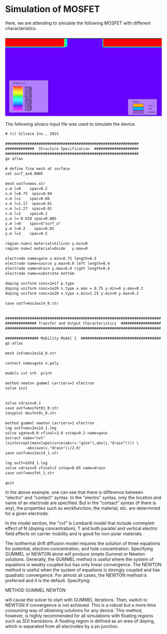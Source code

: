# Simulation of MOSFET
Here, we are attending to simulate the following MOSFET with different characteristics. 

![](https://github.com/rvatanme/Transistors/blob/main/MOSFET/Simulation/MOSFET_str.png)

The following silvaco input file was used to simulate the device.

    # (c) Silvaco Inc., 2015

    ############################################################
    #############  Structure Specification  ####################
    ############################################################
    go atlas

    # define fine mesh at surface
    set surf_a=0.0005

    mesh outf=nmos.str
    x.m l=0    spac=0.2
    x.m l=0.75  spac=0.04
    x.m l=1    spac=0.08
    x.m l=1.17  spac=0.01
    x.m l=1.27  spac=0.01
    x.m l=2    spac=0.2
    y.m l=-0.010 spac=0.005
    y.m l=0    spac=$"surf_a"
    y.m l=0.2    spac=0.02
    y.m l=2    spac=0.5

    region num=1 material=Silicon y.min=0
    region num=2 material=Oxide   y.max=0

    electrode name=gate x.min=0.75 length=0.5    
    electrode name=source y.max=0.0 left length=0.4    
    electrode name=drain y.max=0.0 right length=0.4    
    electrode name=substrate bottom

    doping uniform conc=2e17 p.type
    doping uniform conc=1e20 n.type x.max = 0.75 y.min=0 y.max=0.2
    doping uniform conc=1e20 n.type x.min=1.25 y.min=0 y.max=0.2

    save outf=mos2ex14_0.str


    ######################################################################
    ############## Transfer and Output Characteristics  ##################
    ######################################################################

    ############### Mobility Model 1  ####################################
    go atlas

    mesh inf=mos2ex14_0.str

    contact name=gate n.poly

    models cvt srh  print  
 
    method newton gummel carriers=1 electron
    solve init


    solve vdrain=0.1
    save outf=mosfet01_0.str
    tonyplot mosfet01_0.str

    method gummel newton carriers=1 electron
    log outf=mos2ex14_1.log
    solve vgate=0.0 vfinal=3.0 vstep=0.2 name=gate
    extract name="nvt" (xintercept(maxslope(curve(abs(v."gate"),abs(i."drain")))) \
             -abs(ave(v."drain"))/2.0)
    save outf=mos2ex14_1.str

    log outf=IdVd_1.log
    solve vdrain=0 vfinal=3 vstep=0.05 name=drain
    save outf=mosfet_1.str

    quit

In the above example, one can see that there is difference between "electro" and "contact" syntax. In the "electro" syntax, only the location and name of an electrode are specified. But in the "contact" syntax (if there is any), the properties such as workfunction, the material, etc. are determined for a given electrode. 

In the model section, the "cvt" is Lombardi model that include commpletr effect of N (doping concentration), T and both parallel and vertical electric field effects on carrier mobility and is good for non-polar materials. 

The isothermal drift diffusion model requires the solution of three equations for potential, electron concentration, and hole concentration. Specifying GUMMEL or NEWTON alone will produce simple Gummel or Newton solutions. Generally, the GUMMEL method is useful where the system of equations is weakly coupled but has only linear convergence. The NEWTON method is useful when the system of equations is strongly coupled and has quadratic convergence. For almost all cases, the NEWTON method is preferred and it is the default. Specifying:

METHOD GUMMEL NEWTON

will cause the solver to start with GUMMEL iterations. Then, switch to NEWTON if convergence is not achieved. This is a robust but a more time consuming way of obtaining solutions for any device. This method, however, is highly recommended for all simulations with floating regions such as SOI transistors. A floating region is defined as an area of doping, which is separated from all electrodes by a pn junction.
